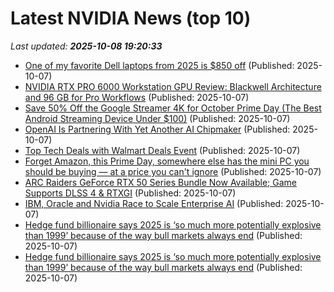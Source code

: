 # Latest NVIDIA News (top 10)
_Last updated: **2025-10-08 19:20:33**_

- [One of my favorite Dell laptops from 2025 is $850 off](https://www.zdnet.com/article/one-of-my-favorite-dell-laptops-from-2025-is-850-off/) (Published: 2025-10-07)
- [NVIDIA RTX PRO 6000 Workstation GPU Review: Blackwell Architecture and 96 GB for Pro Workflows](https://www.storagereview.com/review/nvidia-rtx-pro-6000-workstation-gpu-review-blackwell-architecture-and-96-gb-for-pro-workflows) (Published: 2025-10-07)
- [Save 50% Off the Google Streamer 4K for October Prime Day (The Best Android Streaming Device Under $100)](https://www.ign.com/articles/google-streamer-4k-deals-for-october-prime-day) (Published: 2025-10-07)
- [OpenAI Is Partnering With Yet Another AI Chipmaker](https://biztoc.com/x/2d390df059ed8212) (Published: 2025-10-07)
- [Top Tech Deals with Walmart Deals Event](https://www.southernsavers.com/top-tech-deals-with-walmart-deals-event/) (Published: 2025-10-07)
- [Forget Amazon, this Prime Day, somewhere else has the mini PC you should be buying — at a price you can't ignore](https://www.windowscentral.com/hardware/forget-amazon-this-prime-day-somewhere-else-has-the-mini-pc-you-should-be-buying-at-a-price-you-cant-ignore) (Published: 2025-10-07)
- [ARC Raiders GeForce RTX 50 Series Bundle Now Available; Game Supports DLSS 4 & RTXGI](https://wccftech.com/arc-raiders-geforce-rtx-50-series-bundle-available-game-supports-dlss4-rtxgi/) (Published: 2025-10-07)
- [IBM, Oracle and Nvidia Race to Scale Enterprise AI](https://biztoc.com/x/65ddb1c0e3d3a840) (Published: 2025-10-07)
- [Hedge fund billionaire says 2025 is ‘so much more potentially explosive than 1999’ because of the way bull markets always end](https://finance.yahoo.com/news/hedge-fund-billionaire-says-2025-183848954.html) (Published: 2025-10-07)
- [Hedge fund billionaire says 2025 is ‘so much more potentially explosive than 1999’ because of the way bull markets always end](https://fortune.com/2025/10/07/paul-tudor-jones-hedge-fund-billionaire-markets-more-explosive-than-1999/) (Published: 2025-10-07)
